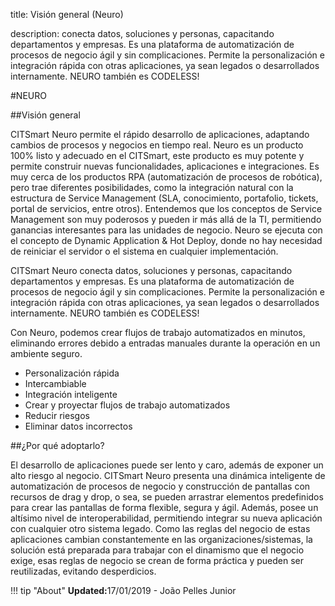 title: Visión general (Neuro)  

description: conecta datos, soluciones y personas, capacitando departamentos y empresas. Es una plataforma de automatización de procesos de negocio ágil y sin complicaciones. Permite la personalización e integración rápida con otras aplicaciones, ya sean legados o desarrollados internamente. NEURO también es CODELESS!  

#NEURO   

##Visión general   

CITSmart Neuro permite el rápido desarrollo de aplicaciones, adaptando cambios de procesos y negocios en tiempo real.
Neuro es un producto 100% listo y adecuado en el CITSmart, este producto es muy potente y permite construir nuevas funcionalidades, aplicaciones e integraciones. Es muy cerca de los productos RPA (automatización de procesos de robótica), pero trae diferentes posibilidades, como la integración natural con la estructura de Service Management (SLA, conocimiento, portafolio, tickets, portal de servicios, entre otros). 
Entendemos que los conceptos de Service Management son muy poderosos y pueden ir más allá de la TI, permitiendo ganancias interesantes para las unidades de negocio. 
Neuro se ejecuta con el concepto de Dynamic Application & Hot Deploy, donde no hay necesidad de reiniciar el servidor o el sistema en cualquier implementación.

CITSmart Neuro conecta datos, soluciones y personas, capacitando departamentos y empresas. Es una plataforma de automatización de procesos de negocio ágil y sin complicaciones. Permite la personalización e integración rápida con otras aplicaciones, ya sean legados o desarrollados internamente. NEURO también es CODELESS!

Con Neuro, podemos crear flujos de trabajo automatizados en minutos, eliminando errores debido a entradas manuales durante la operación en un ambiente seguro.  

-   Personalización rápida  
-   Intercambiable
-   Integración inteligente
-   Crear y proyectar flujos de trabajo automatizados
-   Reducir riesgos
-   Eliminar datos incorrectos

##¿Por qué adoptarlo? 

El desarrollo de aplicaciones puede ser lento y caro, además de exponer un alto riesgo al negocio. CITSmart Neuro presenta una dinámica inteligente de automatización de procesos de negocio y construcción de pantallas con recursos de drag y drop, o sea, se pueden arrastrar elementos predefinidos para crear las pantallas de forma flexible, segura y ágil. Además, posee un altísimo nivel de interoperabilidad, permitiendo integrar su nueva aplicación con cualquier otro sistema legado. Como las reglas del negocio de estas aplicaciones cambian constantemente en las organizaciones/sistemas, la solución está preparada para trabajar con el dinamismo que el negocio exige, esas reglas de negocio se crean de forma práctica y pueden ser reutilizadas, evitando desperdicios.  

!!! tip "About"
    <b>Updated:</b>17/01/2019 - João Pelles Junior
